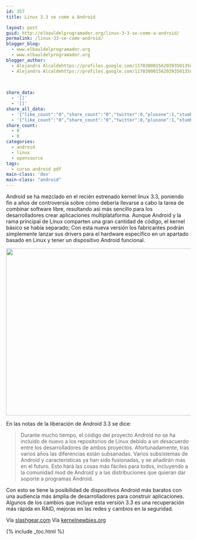 ```yaml
---
id: 357
title: Linux 3.3 se come a Android

layout: post
guid: http://elbauldelprogramador.org/linux-3-3-se-come-a-android/
permalink: /linux-33-se-come-android/
blogger_blog:
  - www.elbauldelprogramador.org
  - www.elbauldelprogramador.org
blogger_author:
  - Alejandro Alcaldehttps://profiles.google.com/117030001562039350135noreply@blogger.com
  - Alejandro Alcaldehttps://profiles.google.com/117030001562039350135noreply@blogger.com

  
  
share_data:
  - '[]'
  - '[]'
share_all_data:
  - '{"like_count":"0","share_count":"0","twitter":0,"plusone":1,"stumble":0,"pinit":0,"count":1,"time":1333551683}'
  - '{"like_count":"0","share_count":"0","twitter":0,"plusone":1,"stumble":0,"pinit":0,"count":1,"time":1333551683}'
share_count:
  - 0
  - 0
categories:
  - android
  - linux
  - opensource
tags:
  - curso android pdf
main-class: 'dev'
main-class: "android"
---
```

Android se ha mezclado en el recién estrenado kernel linux 3.3, poniendo fin a años de controversia sobre cómo debería llevarse a cabo la tarea de combinar software libre, resultando así más sencillo para los desarrolladores crear aplicaciones multiplataforma. Aunque Android y la rama principal de Linux comparten una gran cantidad de código, el kernel básico se había separado; Con esta nueva versión los fabricantes podrán simplemente lanzar sus drivers para el hardware específico en un apartado basado en Linux y tener un dispositivo Android funcional.

<div style="text-align:center;">
  <img border="0" height="456" width="580" src="https://3.bp.blogspot.com/-wmvDyfmx96c/T2eRobfMcdI/AAAAAAAACQ0/OESZzQKxrvw/s1600/tux_eats_android-580x456.jpg" />
</div>

En las notas de la liberación de Android 3.3 se dice:

  
<!--ad-->

> Durante mucho tiempo, el código del proyecto Android no se ha incluido de nuevo a los repositorios de Linux debido a un desacuerdo entre los desarrolladores de ambos proyectos. Afortunadamente, tras varios años las diferencias están subsanadas. Varios subsistemas de Android y características ya han sido fusionadas, y se añadirán más en el futuro. Esto hará las cosas más fáciles para todos, incluyendo a la comunidad mod de Android y a las distribuciones que quieran dar soporte a programas Android.

Con esto se tiene la posibilidad de dispositivos Android más baratos con una audiencia más ámplia de desarrolladores para construir aplicaciones. Algunos de los cambios que incluye esta versión 3.3 es una recuperación más rápida en RAID, mejoras en las redes y cambios en la seguridad.

Vía <a target="_blank" href="http://www.slashgear.com/linux-3-3-eats-android-19218970/">slashgear.com</a> Vía <a target="_blank" href="http://kernelnewbies.org/Linux_3.3#head-b733d694037e0b34ad47e1b5d38ebc4d1bd1d89f">kernelnewbies.org</a>



{% include _toc.html %}
